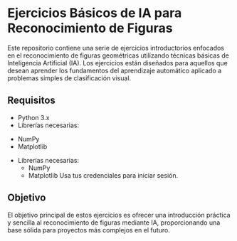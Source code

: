 
# Ejercicios Básicos de IA para Reconocimiento de Figuras

Este repositorio contiene una serie de ejercicios introductorios enfocados en el reconocimiento de figuras geométricas utilizando técnicas básicas de Inteligencia Artificial (IA). Los ejercicios están diseñados para aquellos que desean aprender los fundamentos del aprendizaje automático aplicado a problemas simples de clasificación visual.

## Requisitos
* Python 3.x
* Librerías necesarias:
-  NumPy
-  Matplotlib
*  Librerías necesarias:
     - NumPy
     - Matplotlib
Usa tus credenciales para iniciar sesión.

## Objetivo
El objetivo principal de estos ejercicios es ofrecer una introducción práctica y sencilla al reconocimiento de figuras mediante IA, proporcionando una base sólida para proyectos más complejos en el futuro.

